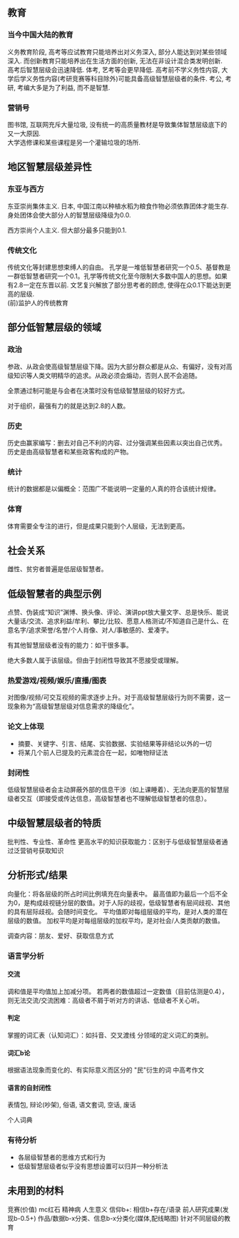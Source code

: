 ## 教育

### 当今中国大陆的教育
义务教育阶段, 高考等应试教育只能培养出对义务深入, 部分人能达到对某些领域深入. 而创新教育只能培养出在生活方面的创新, 无法在非设计混合类发明创新.  
高考后智慧层级会迅速降低. 体考, 艺考等会更早降低. 
高考前不学义务性内容, 大学后学义务性内容(考研竞赛等科目除外)可能具备高级智慧层级者的条件.
考公, 考研, 考编大多是为了利益, 而不是智慧.

### 营销号

图书馆, 互联网充斥大量垃圾, 没有统一的高质量教材是导致集体智慧层级底下的又一大原因.  
大学选修课和某些课程是另一个灌输垃圾的场所.

## 地区智慧层级差异性

### 东亚与西方

东亚崇尚集体主义. 日本, 中国江南以种植水稻为粮食作物必须依靠团体才能生存. 身处团体会使大部分人的智慧层级降级为0.0.

西方崇尚个人主义. 但大部分最多只能到0.1.

### 传统文化

传统文化等封建思想束缚人的自由。
孔学是一堆低智慧者研究一个0.5、基督教是一群低智慧者研究一个0.1。孔学等传统文化至今限制大多数中国人的思想。如果有2.8一定在东晋以前. 文艺复兴解放了部分思考者的顾虑, 使得在众0.1下能达到更高的层级.  
(前)监护人的传统教育

## 部分低智慧层级的领域

### 政治

参政、从政会使高级智慧层级下降。因为大部分群众都是从众、有偏好，没有对高级知识等人类文明精华的追求。从政必须会煽动，否则人民不会追随。

全票通过制可能是与会者在决策时没有低级智慧层级的较好方式。

对于组织，最强有力的就是达到2.8的人数。

### 历史

历史由赢家编写：删去对自己不利的内容、过分强调某些因素以突出自己优秀。
历史是由高级智慧者和某些政客构成的产物。

### 统计

统计的数据都是以偏概全：范围广不能说明一定量的人真的符合该统计规律。

### 体育

体育需要全专注的进行，但是成果只能到个人层级，无法到更高。

## 社会关系

雌性、贫穷者普遍是低层级智慧者。

## 低级智慧者的典型示例

点赞、伪装成“知识”渊博、换头像、评论、演讲ppt放大量文字、总是快乐、能说大量话/交流、追求利益/牟利、攀比/比较、愿意人格测试/不知道自己是什么、在意名字/追求荣誉/名誉/个人肖像、对人/事敏感的、爱凑字。

有其他智慧层级者没有的能力：如干很多事。

绝大多数人属于该层级。但由于封闭性导致其不愿接受或理解。

### 热爱游戏/视频/娱乐/直播/图表

对图像/视频/可交互视频的需求逐步上升。对于高级智慧层级行为则不需要，这一现象称为“高级智慧层级对信息需求的降级化”。

### 论文上体现

- 摘要、关键字、引言、结尾、实验数据、实验结果等非结论以外的一切
- 将某几个前人已提及的元素混合在一起，如唯物辩证法

### 封闭性

低级智慧层级者会主动屏蔽外部的信息干涉（如上课睡着）、无法向更高的智慧层级者交互（即接受或传达信息，高级智慧者也不理解低级智慧者的信息）。

## 中级智慧层级者的特质

批判性、专业性、革命性
更高水平的知识获取能力：区别于与低级智慧层级者通过泛营销号获取知识

## 分析形式/结果

向量化：将各层级的所占时间比例填充在向量表中。
最高值即为最后一个后不全为0，是构成歧视链分层的数值。对于人际的歧视，低级智慧者有层间歧视、其他的具有层际歧视。会随时间变化。
平均值即对每组层级的平均，是对人类的潜在层级的数值。
加权平均是对每组层级的加权平均，是对社会/人类贡献的数值。

调查内容：朋友、爱好、获取信息方式

### 语言学分析

#### 交流
调和值是平均值加上加减分项。
若两者的数值超过一定数值（目前估测是0.4），则无法交流/交流困难：高级者不屑于听对方的讲话、低级者不关心听。

#### 判定
掌握的词汇表（认知词汇）：如抖音、交叉渡线
分领域的定义词汇的类别。

#### 词汇b论
根据语法现象而变化的、有实际意义而区分的
"民"衍生的词
中高考作文

#### 语言的自封闭性
表情包, 辩论(吵架), 俗语, 语文套词, 空话, 废话

个人词典

### 有待分析
- 各层级智慧者的思维方式和行为
- 低级智慧层级者似乎没有思想设置可以归并一种分析法

## 未用到的材料
竞赛(价值)
mc红石
精神病
人生意义
信仰b+: 相信b+存在/语录
前人研究成果(发现b-0.5+)
作品/数据b-x分类、信息b-x分类化(媒体,配线略图)
针对不同层级的教育
